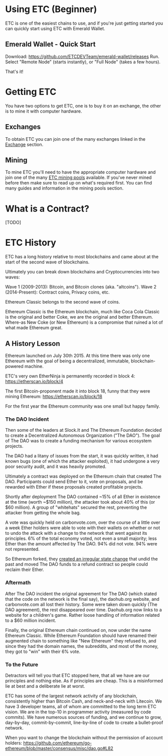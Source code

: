 # Using ETC (Beginner)
ETC is one of the easiest chains to use, and if you're just getting started you can quickly start using ETC with Emerald Wallet.
## Emerald Wallet - Quick Start
Download: https://github.com/ETCDEVTeam/emerald-wallet/releases
Run.
Select "Remote Node" (starts instantly), or "Full Node" (takes a few hours).

That's it!

# Getting ETC
You have two options to get ETC, one is to buy it on an exchange, the other is to mine it with computer hardware.

## Exchanges
To obtain ETC you can join one of the many exchanges linked in the [Exchange](/#exchange) section.

## Mining
To mine ETC you'll need to have the appropriate computer hardware and join one of the many [ETC mining pools](/#pools) available. If you've never mined before then make sure to read up on what's required first. You can find many guides and information in the mining pools section.

# What is a Contract?
[TODO]

# ETC History
ETC has a long history relative to most blockchains and came about at the start of the second wave of blockchains.

Ultimately you can break down blockchains and Cryptocurrencies into two waves:

Wave 1 (2009-2013): Bitcoin, and Bitcoin clones (aka. "altcoins").
Wave 2 (2014-Present): Contract coins, Privacy coins, etc.

Ethereum Classic belongs to the second wave of coins.

Ethereum Classic is the Ethereum blockchain, much like Coca Cola Classic is the original and better Coke, we are the original and better Ethereum. Where-as New Coke (or New Ethereum) is a compromise that ruined a lot of what made Ethereum great.

## A History Lesson
Ethereum launched on July 30th 2015. At this time there was only one Ethereum with the goal of being a decentralized, immutable, blockchain-powered machine.

ETC's very own EtherNinja is permanently recorded in block 4: https://etherscan.io/block/4

The first Bitcoin-proponent made it into block 18, funny that they were mining Ethereum: https://etherscan.io/block/18

For the first year the Ethereum community was one small but happy family. 

### The DAO Incident
Then some of the leaders at Slock.It and The Ethereum Foundation decided to create a Decentralized Autonomous Organization ("The DAO"). The goal of The DAO was to create a funding mechanism for various ecosystem projects.

The DAO had a litany of issues from the start, it was quickly written, it had known bugs (one of which the attacker exploited), it had undergone a very poor security audit, and it was heavily promoted.

Ultimately a contract was deployed on the Ethereum chain that created The DAO. Participants could send Ether to it, vote on proposals, and be rewarded with Ether if these proposals created profitable projects.

Shortly after deployment The DAO contained ~15% of all Ether in existence at the time (worth ~$150 million), the attacker took about 40% of this (or $60 million). A group of "whitehats" secured the rest, preventing the attacker from getting the whole bag.

A vote was quickly held on carbonvote.com, over the course of a little over a week Ether holders were able to vote with their wallets on whether or not to undo the attack with a change to the network that went against its principles. 6% of the total economy voted, not even a small majority; less Ether than the amount affected by The DAO. 94% did not vote. 94% were not represented.

So Ethereum forked, they [created an irregular state change](https://github.com/ethereum/go-ethereum/commit/14bad7e212011337d14e40c9f975efd096ab7418) that undid the past and moved The DAO funds to a refund contract so people could reclaim their Ether.

### Aftermath
After The DAO incident the original agreement for The DAO (which stated that the code on the network is the final say), the daohub.org website, and carbonvote.com all lost their history. Some were taken down quickly (The DAO agreement), the rest disappeared over time. Daohub.org now links to a website for a children's game. Rather loose handling of information related to a $60 million incident.

Finally, the original Ethereum chain continued on, now under the name Ethereum Classic. While Ethereum Foundation should have renamed their augmented chain to something like "New Ethereum" they refused to, and since they had the domain names, the subreddits, and most of the money, they got to "win" with their 6% vote.

### To the Future
Detractors will tell you that ETC stopped here, that all we have are our principles and nothing else. As if principles are cheap. This is a misinformed lie at best and a deliberate lie at worst.

ETC has some of the largest network activity of any blockchain, consistently higher than Bitcoin Cash, and neck-and-neck with Litecoin. We have 3 developer teams, all of whom are committed to the long term ETC vision. We are in the top-10 in programmer activity (measured by code commits). We have numerous sources of funding, and we continue to grow, day-by-day, commit-by-commit, line-by-line of code to create a bullet-proof network.



When you want to change the blockchain without the permission of account holders: https://github.com/ethereum/go-ethereum/blob/master/consensus/misc/dao.go#L82
